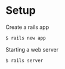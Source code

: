 # Setup

Create a rails app

```Bash
$ rails new app
```

Starting a web server

```bash
$ rails server
```


